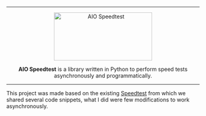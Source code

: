 
---
<p align="center"><a href="#" target="_blank" rel="noopener noreferrer">
  <img width="256px" height="126px" src="https://i.pinimg.com/originals/fe/32/e0/fe32e0460a44f8ca81ae2a04c89a8116.png" alt="AIO Speedtest"></a>
</p>

<p align="center">
  <b>AIO Speedtest</b> is a library written in Python to perform speed tests asynchronously and programmatically.
</p>

---

This project was made based on the existing [Speedtest](https://github.com/sivel/speedtest-cli) from which we shared several code snippets, what I did were few modifications to work asynchronously.